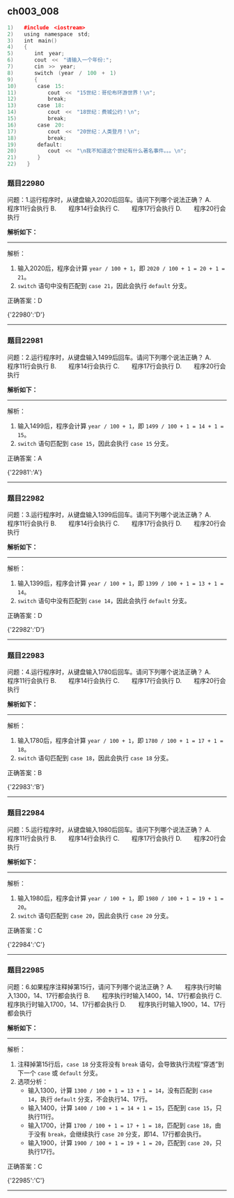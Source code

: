 ## ch003_008
``` c++
1)　　#include　<iostream>
2)　　using　namespace　std;
3)　　int　main()
4)　　{
5)　　　　int　year;
6)　　　　cout　<<　"请输入一个年份:";
7)　　　　cin　>>　year;
8)　　　　switch　(year　/　100　+　1)　　
9)　　　　{
10)　　　　case　15:　　
11)　　　　　　cout　<<　"15世纪：哥伦布环游世界！\n";
12)　　　　　　break;
13)　　　　case　18:
14)　　　　　　cout　<<　"18世纪：费城公约！\n";
15)　　　　　　break;
16)　　　　case　20:
17)　　　　　　cout　<<　"20世纪：人类登月！\n";
18)　　　　　　break;
19)　　　　default:
20)　　　　　　cout　<<　"\n我不知道这个世纪有什么著名事件。。。\n";
21)　　　　}
22)　　}


```
### 题目22980
问题：1.运行程序时，从键盘输入2020后回车。请问下列哪个说法正确？
A.　　程序11行会执行
B.　　程序14行会执行
C.　　程序17行会执行
D.　　程序20行会执行


**解析如下：**

------

解析：
1. 输入2020后，程序会计算 `year / 100 + 1`，即 `2020 / 100 + 1 = 20 + 1 = 21`。
2. `switch` 语句中没有匹配到 `case 21`，因此会执行 `default` 分支。

正确答案：D

{'22980':'D'}

------

### 题目22981
问题：2.运行程序时，从键盘输入1499后回车。请问下列哪个说法正确？
A.　　程序11行会执行
B.　　程序14行会执行
C.　　程序17行会执行
D.　　程序20行会执行


**解析如下：**

------

解析：
1. 输入1499后，程序会计算 `year / 100 + 1`，即 `1499 / 100 + 1 = 14 + 1 = 15`。
2. `switch` 语句匹配到 `case 15`，因此会执行 `case 15` 分支。

正确答案：A

{'22981':'A'}

------

### 题目22982
问题：3.运行程序时，从键盘输入1399后回车。请问下列哪个说法正确？
A.　　程序11行会执行
B.　　程序14行会执行
C.　　程序17行会执行
D.　　程序20行会执行


**解析如下：**

------

解析：
1. 输入1399后，程序会计算 `year / 100 + 1`，即 `1399 / 100 + 1 = 13 + 1 = 14`。
2. `switch` 语句中没有匹配到 `case 14`，因此会执行 `default` 分支。

正确答案：D

{'22982':'D'}

------

### 题目22983
问题：4.运行程序时，从键盘输入1780后回车。请问下列哪个说法正确？
A.　　程序11行会执行
B.　　程序14行会执行
C.　　程序17行会执行
D.　　程序20行会执行


**解析如下：**

------

解析：
1. 输入1780后，程序会计算 `year / 100 + 1`，即 `1780 / 100 + 1 = 17 + 1 = 18`。
2. `switch` 语句匹配到 `case 18`，因此会执行 `case 18` 分支。

正确答案：B

{'22983':'B'}

------

### 题目22984
问题：5.运行程序时，从键盘输入1980后回车。请问下列哪个说法正确？
A.　　程序11行会执行
B.　　程序14行会执行
C.　　程序17行会执行
D.　　程序20行会执行


**解析如下：**

------

解析：
1. 输入1980后，程序会计算 `year / 100 + 1`，即 `1980 / 100 + 1 = 19 + 1 = 20`。
2. `switch` 语句匹配到 `case 20`，因此会执行 `case 20` 分支。

正确答案：C

{'22984':'C'}

------

### 题目22985
问题：6.如果程序注释掉第15行，请问下列哪个说法正确？
A.　　程序执行时输入1300，14、17行都会执行
B.　　程序执行时输入1400，14、17行都会执行
C.　　程序执行时输入1700，14、17行都会执行
D.　　程序执行时输入1900，14、17行都会执行


**解析如下：**

------

解析：
1. 注释掉第15行后，`case 18` 分支将没有 `break` 语句，会导致执行流程“穿透”到下一个 `case` 或 `default` 分支。
2. 选项分析：
   - 输入1300，计算 `1300 / 100 + 1 = 13 + 1 = 14`，没有匹配到 `case 14`，执行 `default` 分支，不会执行14、17行。
   - 输入1400，计算 `1400 / 100 + 1 = 14 + 1 = 15`，匹配到 `case 15`，只执行11行。
   - 输入1700，计算 `1700 / 100 + 1 = 17 + 1 = 18`，匹配到 `case 18`，由于没有 `break`，会继续执行 `case 20` 分支，即14、17行都会执行。
   - 输入1900，计算 `1900 / 100 + 1 = 19 + 1 = 20`，匹配到 `case 20`，只执行17行。

正确答案：C

{'22985':'C'}

------

